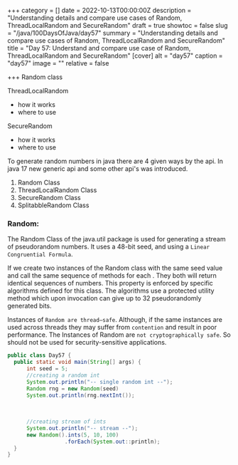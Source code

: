 +++
category = []
date = 2022-10-13T00:00:00Z
description = "Understanding details and compare use cases  of Random, ThreadLocalRandom and SecureRandom"
draft = true
showtoc = false
slug = "/java/100DaysOfJava/day57"
summary = "Understanding details and compare use cases  of Random, ThreadLocalRandom and SecureRandom"
title = "Day 57: Understand and compare use case of Random, ThreadLocalRandom and SecureRandom"
[cover]
alt = "day57"
caption = "day57"
image = ""
relative = false

+++
Random class

ThreadLocalRandom
* how it works
* where to use


SecureRandom
* how it works
* where to use


To generate random numbers in java there are 4 given ways by the api. In java 17 new generic api and some other api's was introduced. 

1. Random Class
2. ThreadLocalRandom Class
3. SecureRandom Class
4. SplitabbleRandom Class


### Random: 

The Random Class of the java.util package is used for generating a stream of pseudorandom numbers. It uses a 48-bit seed, and using a `Linear Congruential Formula`.

If we create two instances of the Random class with the same seed value and call the same sequence of methods for each . They both will return identical sequences of numbers. This property is enforced by specific algorithms defined for this class. The algorithms use a protected utility method which upon invocation can give up to 32 pseudorandomly generated bits. 

Instances of `Random are thread–safe`. Although, if the same instances are used across threads they may suffer from `contention` and result in poor performance. The Instances of Random are `not cryptographically safe`. So should not be used for security-sensitive applications.

```java
public class Day57 {
  public static void main(String[] args) {
  	  int seed = 5;
      //creating a random int
      System.out.println("-- single random int --");
      Random rng = new Random(seed)
      System.out.println(rng.nextInt());
      
      
     
      //creating stream of ints
      System.out.println("-- stream --");
      new Random().ints(5, 10, 100)
                  .forEach(System.out::println);
  }
}
```





